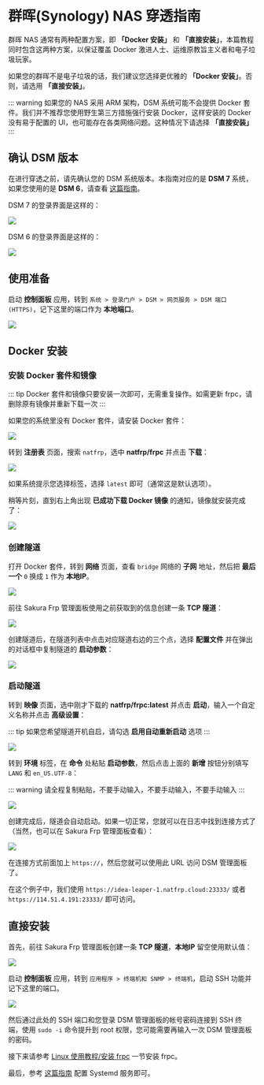 # 群晖(Synology) NAS 穿透指南

群晖 NAS 通常有两种配置方案，即 **「Docker 安装」** 和 **「直接安装」**，本篇教程同时包含这两种方案，以保证覆盖 Docker 激进人士、运维原教旨主义者和电子垃圾玩家。

如果您的群晖不是电子垃圾的话，我们建议您选择更优雅的 **「Docker 安装」**。否则，请选用 **「直接安装」**。

::: warning
如果您的 NAS 采用 ARM 架构，DSM 系统可能不会提供 Docker 套件。我们并不推荐您使用野生第三方措施强行安装 Docker，这样安装的 Docker 没有易于配置的 UI，也可能存在各类网络问题。这种情况下请选择 **「直接安装」**
:::

## 确认 DSM 版本

在进行穿透之前，请先确认您的 DSM 系统版本。本指南对应的是 **DSM 7** 系统，如果您使用的是 **DSM 6**，请查看 [这篇指南](/app/synology-dsm6)。

DSM 7 的登录界面是这样的：

![](./_images/dsm7-login.png)

DSM 6 的登录界面是这样的：

![](./_images/dsm6-login.png)

## 使用准备

启动 **控制面板** 应用，转到 `系统 > 登录门户 > DSM > 网页服务 > DSM 端口 (HTTPS)`，记下这里的端口作为 **本地端口**。

![](./_images/dsm7-prepare-portal.png)

## Docker 安装

### 安装 Docker 套件和镜像

::: tip
Docker 套件和镜像只要安装一次即可，无需重复操作。如需更新 frpc，请删除原有镜像并重新下载一次
:::

如果您的系统里没有 Docker 套件，请安装 Docker 套件：

![](./_images/dsm7-docker-install.png)

转到 **注册表** 页面，搜索 `natfrp`，选中 **natfrp/frpc** 并点击 **下载**：

![](./_images/dsm7-docker-pull.png)

如果系统提示您选择标签，选择 `latest` 即可（通常这是默认选项）。

稍等片刻，直到右上角出现 **已成功下载 Docker 镜像** 的通知，镜像就安装完成了：

![](./_images/dsm7-docker-pull-complete.png)

### 创建隧道

打开 Docker 套件，转到 **网络** 页面，查看 `bridge` 网络的 **子网** 地址，然后把 **最后一个** `0` 换成 `1` 作为 **本地IP**。

![](./_images/dsm7-docker-local-ip.png)

前往 Sakura Frp 管理面板使用之前获取到的信息创建一条 **TCP 隧道**：

![](./_images/dsm-docker-create-tunnel.png)

创建隧道后，在隧道列表中点击对应隧道右边的三个点，选择 **配置文件** 并在弹出的对话框中复制隧道的 **启动参数**：

![](./_images/dsm-launch-args.png)

### 启动隧道

转到 **映像** 页面，选中刚才下载的 **natfrp/frpc:latest** 并点击 **启动**，输入一个自定义名称并点击 **高级设置**：

::: tip
如果您希望隧道开机自启，请勾选 **启用自动重新启动** 选项
:::

![](./_images/dsm7-docker-create-1.png)


转到 **环境** 标签，在 **命令** 处粘贴 **启动参数**，然后点击上面的 **新增** 按钮分别填写 `LANG` 和 `en_US.UTF-8`：

::: warning
请全程复制粘贴，不要手动输入，不要手动输入，不要手动输入
:::

![](./_images/dsm7-docker-create-2.png)

创建完成后，隧道会自动启动。如果一切正常，您就可以在日志中找到连接方式了（当然，也可以在 Sakura Frp 管理面板查看）：

![](./_images/dsm7-docker-started.png)

在连接方式前面加上 `https://`，然后您就可以使用此 URL 访问 DSM 管理面板了。

在这个例子中，我们使用 `https://idea-leaper-1.natfrp.cloud:23333/` 或者 `https://114.51.4.191:23333/` 即可访问。

## 直接安装

首先，前往 Sakura Frp 管理面板创建一条 **TCP 隧道**，**本地IP** 留空使用默认值：

![](./_images/dsm-direct-create-tunnel.png)

启动 **控制面板** 应用，转到 `应用程序 > 终端机和 SNMP > 终端机`，启动 SSH 功能并记下这里的端口。

![](./_images/dsm7-prepare-ssh.png)

然后通过此处的 SSH 端口和您登录 DSM 管理面板的帐号密码连接到 SSH 终端，使用 `sudo -i` 命令提升到 root 权限，您可能需要再输入一次 DSM 管理面板的密码。

接下来请参考 [Linux 使用教程/安装 frpc](/frpc/usage#linux-install-frpc) 一节安装 frpc。

最后，参考 [这篇指南](/frpc/service/systemd) 配置 Systemd 服务即可。
